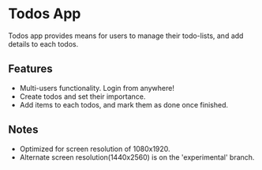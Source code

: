 # Todos App
Todos app provides means for users to manage their todo-lists, and add details to each todos.

## Features
- Multi-users functionality. Login from anywhere!
- Create todos and set their importance.
- Add items to each todos, and mark them as done once finished.

## Notes
- Optimized for screen resolution of 1080x1920.
- Alternate screen resolution(1440x2560) is on the 'experimental' branch.
